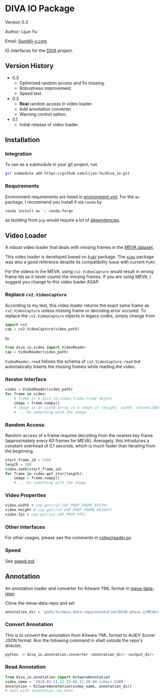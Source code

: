 # DIVA IO Package

Version 0.3

Author: Lijun Yu

Email: lijun@lj-y.com

IO interfaces for the [DIVA](https://www.iarpa.gov/index.php/research-programs/diva) project.

## Version History

* 0.3
  * Optimized random access and fix missing.
  * Robustness improvement.
  * Speed test.
* 0.2
  * **Real** random access in video loader.
  * Add annotation converter.
  * Warning control option.
* 0.1
  * Initial release of video loader.

## Installation

### Integration

To use as a submodule in your git project, run

```sh
git submodule add https://github.com/Lijun-Yu/diva_io.git
```

### Requirements

Environment requirements are listed in [environment.yml](environment.yml).
For the `av` package, I recommend you install it via `conda` by

```sh
conda install av -c conda-forge
```

as building from `pip` would require a lot of [dependencies](http://docs.mikeboers.com/pyav/7.0.0/overview/installation.html#dependencies).

## Video Loader

A robust video loader that deals with missing frames in the [MEVA dataset](http://mevadata.org).

This video loader is developed based on [`PyAV`](https://github.com/mikeboers/PyAV) package.
The [`pims`](https://github.com/soft-matter/pims) package was also a good reference despite its compatibility issue with current `PyAV`.

For the videos in the MEVA, using `cv2.VideoCapture` would result in wrong frame ids as it never counts the missing frames.
If you are using MEVA, I suggest you change to this video loader ASAP.

### Replace `cv2.VideoCapture`

According to my test, this video loader returns the exact same frame as `cv2.VideoCapture` unless missing frame or decoding error occured.
To replace the `cv2.VideoCapture` objects in legacy codes, simply change from

```python
import cv2
cap = cv2.VideoCapture(video_path)
```

to

```python
from diva_io.video import VideoReader
cap = VideoReader(video_path)
```

`VideoReader.read` follows the schema of `cv2.VideoCapture.read` but automatically inserts the missing frames while reading the video.

### Iterator Interface

```python
video = VideoReader(video_path)
for frame in video:
    # frame is a diva_io.video.frame.Frame object
    image = frame.numpy()
    # image is an uint8 array in a shape of (height, width, channel[BGR])
    # ... Do something with the image
```

### Random Access

Random access of a frame requires decoding from the nearest key frame (approximately every 60 frames for MEVA).
Averagely, this introduces a constant overhead of 0.1 seconds, which is much faster than iterating from the beginning.

```python
start_frame_id = 1500
length = 100
video.seek(start_frame_id)
for frame in video.get_iter(length):
    image = frame.numpy()
    # ... Do something with the image
```

### Video Properties

```python
video.width # cap.get(cv2.CAP_PROP_FRAME_WIDTH)
video.height # cap.get(cv2.CAP_PROP_FRAME_HEIGHT)
video.fps # cap.get(cv2.CAP_PROP_FPS)
```

### Other Interfaces

For other usages, please see the comments in [video/reader.py](video/reader.py).

### Speed

See [speed.md](docs/speed.md).

## Annotation

An annotation loader and converter for Kitware YML format in [meva-data-repo](https://gitlab.kitware.com/meva/meva-data-repo).

Clone the meva-data-repo and set

```python
annotation_dir = 'path/to/meva-data-repo/annotation/DIVA-phase-2/MEVA/meva-annotations'
```

### Convert Annotation

This is to convert the annotation from Kitware YML format to ActEV Scorer JSON format.
Run the following command in shell outside the repo's director,

```sh
python -m diva_io.annotation.converter <annotation_dir> <output_dir>
```

### Read Annotation

```python
from diva_io.annotation import KitwareAnnotation
video_name = '2018-03-11.11-15-04.11-20-04.school.G300'
annotation = KitwareAnnotation(video_name, annotation_dir)
# deal with annotation.raw_data
```
